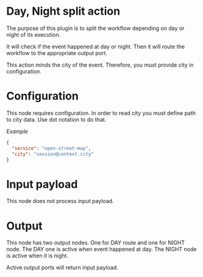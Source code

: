 # Day, Night split action

The purpose of this plugin is to split the workflow depending on day or night of its execution.

It will check if the event happened at day or night. Then it will route the workflow to the appropriate output port.

This action minds the city of the event. Therefore, you must provide city in configuration. 

# Configuration

This node requires configuration. In order to read city you must define path to city data. Use dot notation to
do that.

*Example*

```json
{
  "service": "open-street-map",
  "city": "session@context.city"
}
```

# Input payload

This node does not process input payload.

# Output

This node has two output nodes. One for DAY route and one for NIGHT node. The DAY one is active when event happened at
day. The NIGHT node is active when it is night. 

Active output ports will return input payload. 
 
